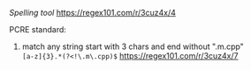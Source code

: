 *Spelling tool*
https://regex101.com/r/3cuz4x/4


PCRE standard:

1. match any string start with 3 chars and end without ".m.cpp" </br>
`[a-z]{3}.*(?<!\.m\.cpp)$`
https://regex101.com/r/3cuz4x/7


